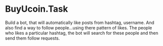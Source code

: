 # BuyUcoin.Task
Build a bot, that will automatically like posts from hashtag, username. And also find a way to follow people...using there pattern of likes. The people who likes a particular hashtag, the bot will search for these people and then send them follow requests.
